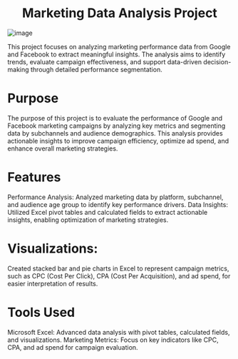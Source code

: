 <h1 align="center"> Marketing Data Analysis Project </h1>

![image](https://github.com/user-attachments/assets/8d91c40a-052e-40fa-941d-24459d57cbc4)

This project focuses on analyzing marketing performance data from Google and Facebook to extract meaningful insights.
The analysis aims to identify trends, evaluate campaign effectiveness, and support data-driven decision-making
through detailed performance segmentation.

# Purpose
The purpose of this project is to evaluate the performance of Google and Facebook marketing campaigns by
analyzing key metrics and segmenting data by subchannels and audience demographics.
This analysis provides actionable insights to improve campaign efficiency,
optimize ad spend, and enhance overall marketing strategies.

# Features
Performance Analysis: Analyzed marketing data by platform, subchannel, and audience age group to identify key performance drivers.
Data Insights: Utilized Excel pivot tables and calculated fields to extract actionable insights,
enabling optimization of marketing strategies.

# Visualizations:
Created stacked bar and pie charts in Excel to represent campaign metrics,
such as CPC (Cost Per Click), CPA (Cost Per Acquisition), and ad spend, for easier interpretation of results.

# Tools Used
Microsoft Excel: Advanced data analysis with pivot tables, calculated fields, and visualizations.
Marketing Metrics: Focus on key indicators like CPC, CPA, and ad spend for campaign evaluation.

